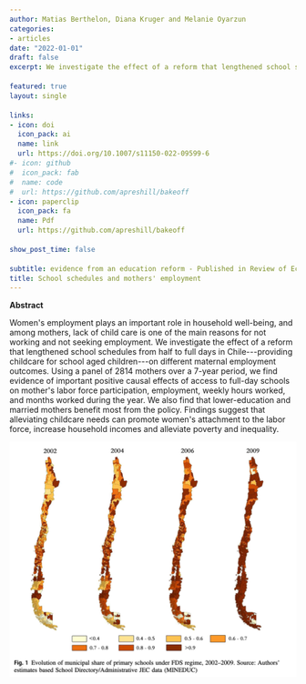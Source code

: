 ```yaml
---
author: Matias Berthelon, Diana Kruger and Melanie Oyarzun
categories:
- articles
date: "2022-01-01"
draft: false
excerpt: We investigate the effect of a reform that lengthened school schedules in Chile. We find evidence of important positive causal effects of access to full-day schools on mother's labor force participation, employment, weekly hours worked, and months worked during the year.

featured: true
layout: single

links:
- icon: doi
  icon_pack: ai
  name: link
  url: https://doi.org/10.1007/s11150-022-09599-6
#- icon: github
#  icon_pack: fab
#  name: code
#  url: https://github.com/apreshill/bakeoff
- icon: paperclip
  icon_pack: fa
  name: Pdf
  url: https://github.com/apreshill/bakeoff

show_post_time: false

subtitle: evidence from an education reform - Published in Review of Economics of the Household
title: School schedules and mothers' employment 
---
```


**Abstract**

Women's employment plays an important role in household well-being, and among mothers, lack of child care is one of the main reasons for not working and not seeking employment. We investigate the effect of a reform that lengthened school schedules from half to full days in Chile---providing childcare for school aged children---on different maternal employment outcomes. Using a panel of 2814 mothers over a 7-year period, we find evidence of important positive causal effects of access to full-day schools on mother's labor force participation, employment, weekly hours worked, and months worked during the year. We also find that lower-education and married mothers benefit most from the policy. Findings suggest that alleviating childcare needs can promote women's attachment to the labor force, increase household incomes and alleviate poverty and inequality.

![Full day schooling evolution in Chile](jec_evolution.png)
